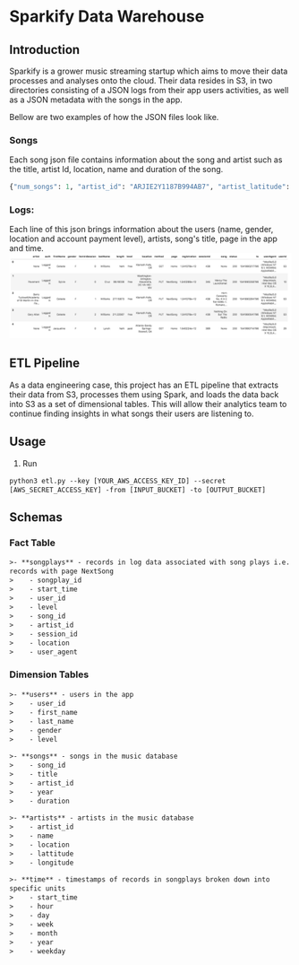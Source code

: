 # Sparkify Data Warehouse

## Introduction
Sparkify is a grower music streaming startup which aims to move their 
data processes and analyses onto the cloud. Their data resides in S3, in 
two directories consisting of a JSON logs from their app users 
activities, as well as a JSON metadata with the songs in the app.

Bellow are two examples of how the JSON files look like.

### Songs

Each song json file contains information about the song and artist such as the title, artist Id, location, name and duration of the song.

```python
{"num_songs": 1, "artist_id": "ARJIE2Y1187B994AB7", "artist_latitude": null, "artist_longitude": null, "artist_location": "", "artist_name": "Line Renaud", "song_id": "SOUPIRU12A6D4FA1E1", "title": "Der Kleine Dompfaff", "duration": 152.92036, "year": 0}
```

### Logs:
Each line of this json brings information about the users (name, gender, location and account payment level), artists, song's title, page in the app and time.
![log dat](/images/log-data.png)


## ETL Pipeline

As a data engineering case, this project has an ETL pipeline that 
extracts their data from S3, processes them using Spark, and loads the 
data back into S3 as a set of dimensional tables. This will allow their 
analytics team to continue finding insights in what songs their users are 
listening to.

## Usage

1. Run
```
python3 etl.py --key [YOUR_AWS_ACCESS_KEY_ID] --secret [AWS_SECRET_ACCESS_KEY] -from [INPUT_BUCKET] -to [OUTPUT_BUCKET]
```
## Schemas

### **Fact Table**
```
>- **songplays** - records in log data associated with song plays i.e. records with page NextSong
>    - songplay_id
>    - start_time
>    - user_id
>    - level
>    - song_id
>    - artist_id
>    - session_id
>    - location
>    - user_agent
```
### **Dimension Tables**
```
>- **users** - users in the app
>    - user_id
>    - first_name
>    - last_name
>    - gender
>    - level
```
```
>- **songs** - songs in the music database
>    - song_id
>    - title
>    - artist_id
>    - year
>    - duration
```
```
>- **artists** - artists in the music database
>    - artist_id
>    - name
>    - location
>    - lattitude
>    - longitude
```
```
>- **time** - timestamps of records in songplays broken down into specific units
>    - start_time
>    - hour
>    - day
>    - week
>    - month
>    - year
>    - weekday
```
